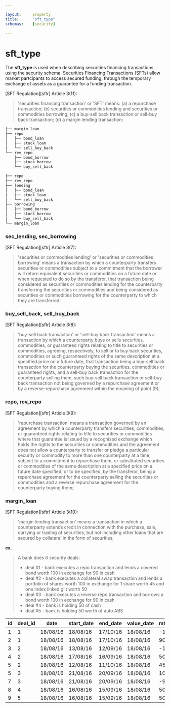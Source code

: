 ```yaml
---

layout:     property  
title:      "sft_type"  
schemas:    [security]  

---
```



# sft_type
The **sft_type** is used when describing securities financing transactions using the security schema. Securities Financing Transactions (SFTs) allow market partcipants to access secured funding, through the temporary exchange of assets as a guarantee for a funding transaction.

[SFT Regulation][sftr] Article 3(11):
> 'securities financing transaction' or 'SFT' means:
> (a) a repurchase transaction;
> (b) securities or commodities lending and securities or commodities borrowing;
> (c) a buy-sell back transaction or sell-buy back transaction;
> (d) a margin lending transaction;


```bash
├── margin_loan
├── repo
│   ├── bond_loan
│   ├── stock_loan
│   └── sell_buy_back
└── rev_repo
    ├── bond_borrow
    ├── stock_borrow
    └── buy_sell_back
```

```bash
├── repo
├── rev_repo
├── lending
│   ├── bond_loan
│   ├── stock_loan
│   └── sell_buy_back
├── borrowing
│   ├── bond_borrow
│   ├── stock_borrow
│   └── buy_sell_back
└── margin_loan
```


### sec_lending, sec_borrowing
[SFT Regulation][sftr] Article 3(7):
> 'securities or commodities lending' or 'securities or commodities borrowing' means a transaction by which a counterparty transfers securities or commodities subject to a commitment that the borrower will return equivalent securities or commodities on a future date or when requested to do so by the transferor, that transaction being considered as securities or commodities lending for the counterparty transferring the securities or commodities and being considered as securities or commodities borrowing for the counterparty to which they are transferred;

### buy_sell_back, sell_buy_back
[SFT Regulation][sftr] Article 3(8):
> 'buy-sell back transaction' or 'sell-buy back transaction' means a transaction by which a counterparty buys or sells securities, commodities, or guaranteed rights relating to title to securities or commodities, agreeing, respectively, to sell or to buy back securities, commodities or such guaranteed rights of the same description at a specified price on a future date, that transaction being a buy-sell back transaction for the counterparty buying the securities, commodities or guaranteed rights, and a sell-buy back transaction for the counterparty selling them, such buy-sell back transaction or sell-buy back transaction not being governed by a repurchase agreement or by a reverse-repurchase agreement within the meaning of point (9);

### repo, rev_repo
[SFT Regulation][sftr] Article 3(9):
> 'repurchase transaction' means a transaction governed by an agreement by which a counterparty transfers securities, commodities, or guaranteed rights relating to title to securities or commodities where that guarantee is issued by a recognised exchange which holds the rights to the securities or commodities and the agreement does not allow a counterparty to transfer or pledge a particular security or commodity to more than one counterparty at a time, subject to a commitment to repurchase them, or substituted securities or commodities of the same description at a specified price on a future date specified, or to be specified, by the transferor, being a repurchase agreement for the counterparty selling the securities or commodities and a reverse repurchase agreement for the counterparty buying them;

### margin_loan
[SFT Regulation][sftr] Article 3(10):
>'margin lending transaction' means a transaction in which a counterparty extends credit in connection with the purchase, sale, carrying or trading of securities, but not including other loans that are secured by collateral in the form of securities;


**ex.**
> A bank does 6 security deals:
> - deal #1 - bank executes a repo transaction and lends a covered bond worth 100 in exchange for 90 in cash
> - deal #2 - bank executes a collateral swap transaction and lends a portfolio of shares worth 100 in exchange for 1 share worth 45 and one index linked gilt worth 50
> - deal #3 - bank executes a reverse repo transaction and borrows a bond worth 100 in exchange for 90 in cash
> - deal #4 - bank is holding 50 of cash
> - deal #5 - bank is holding 50 worth of auto ABS


| id | deal_id | date     | start_date | end_date | value_date | mtm_dirty | sft_type     | type              | movement   | asset_liability |
|----|---------|----------|------------|----------|------------|-----------|--------------|-------------------|------------|-----------------|
| 1  | 1       | 18/08/16 | 18/08/16   | 17/10/16 | 18/08/16   | -100      | repo         | covered_bond      | asset      | asset           |
| 2  | 1       | 18/08/16 | 18/08/16   | 17/10/16 | 18/08/16   | 90        | repo         | covered_bond      | cash       | liability       |
| 3  | 2       | 18/08/16 | 13/08/16   | 12/09/16 | 18/08/16   | -100      | stock_loan   | share_agg         | asset      | asset           |
| 4  | 2       | 18/08/16 | 17/08/16   | 16/09/16 | 18/08/16   | 50        | stock_borrow | share             | asset      | liability       |
| 5  | 2       | 18/08/16 | 12/08/16   | 11/10/16 | 18/08/16   | 45        | bond_borrow  | index_linked_gilt | asset      | liability       |
| 5  | 3       | 18/08/16 | 21/08/16   | 20/09/16 | 18/08/16   | 100       | rev_repo     | bond              | asset      | liability       |
| 7  | 3       | 18/08/16 | 21/08/16   | 20/09/16 | 18/08/16   | -90       | rev_repo     | bond              | cash       | asset           |
| 8  | 4       | 18/08/16 | 16/08/16   | 15/09/16 | 18/08/16   | 50        |              | cash              | cash       | asset           |
| 9  | 5       | 18/08/16 | 16/08/16   | 15/09/16 | 18/08/16   | 50        |              | abs_auto          | asset      | asset           |

